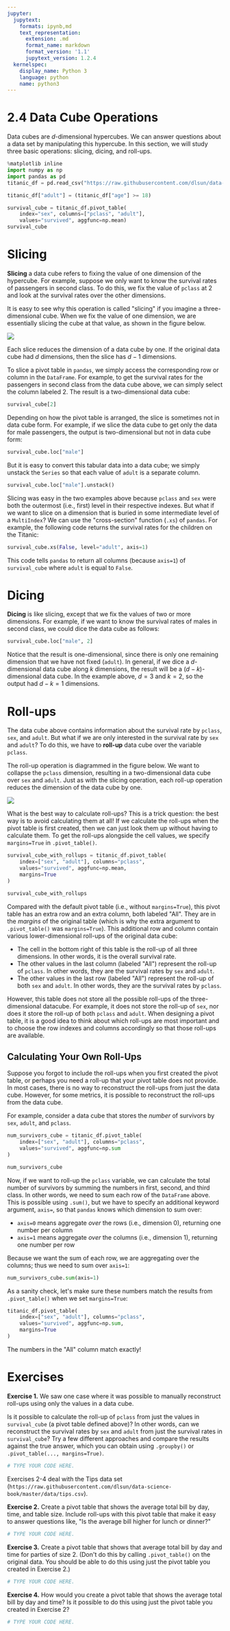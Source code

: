```yaml
---
jupyter:
  jupytext:
    formats: ipynb,md
    text_representation:
      extension: .md
      format_name: markdown
      format_version: '1.1'
      jupytext_version: 1.2.4
  kernelspec:
    display_name: Python 3
    language: python
    name: python3
---
```


# 2.4 Data Cube Operations

Data cubes are $d$-dimensional hypercubes. We can answer questions about a data set by manipulating this hypercube. In this section, we will study three basic operations: slicing, dicing, and roll-ups.

```python
%matplotlib inline
import numpy as np
import pandas as pd
titanic_df = pd.read_csv("https://raw.githubusercontent.com/dlsun/data-science-book/master/data/titanic.csv")

titanic_df["adult"] = (titanic_df["age"] >= 18)

survival_cube = titanic_df.pivot_table(
    index="sex", columns=["pclass", "adult"],
    values="survived", aggfunc=np.mean)
survival_cube
```

# Slicing

**Slicing** a data cube refers to fixing the value of one dimension of the hypercube. For example, suppose we only want to know the survival rates of passengers in second class. To do this, we fix the value of `pclass` at 2 and look at the survival rates over the other dimensions. 

It is easy to see why this operation is called "slicing" if you imagine a three-dimensional cube. When we fix the value of one dimension, we are essentially slicing the cube at that value, as shown in the figure below.

![](slicing.png)

Each slice reduces the dimension of a data cube by one. If the original data cube had $d$ dimensions, then the slice has $d-1$ dimensions.

To slice a pivot table in `pandas`, we simply access the corresponding row or column in the `DataFrame`. For example, to get the survival rates for the passengers in second class from the data cube above, we can simply select the column labeled 2. The result is a two-dimensional data cube:

```python
survival_cube[2]
```

Depending on how the pivot table is arranged, the slice is sometimes not in data cube form. For example, if we slice the data cube to get only the data for male passengers, the output is two-dimensional but not in data cube form:

```python
survival_cube.loc["male"]
```

But it is easy to convert this tabular data into a data cube; we simply unstack the `Series` so that each value of `adult` is a separate column.

```python
survival_cube.loc["male"].unstack()
```

Slicing was easy in the two examples above because `pclass` and `sex` were both the outermost (i.e., first) level in their respective indexes. But what if we want to slice on a dimension that is buried in some intermediate level of a `MultiIndex`? We can use the "cross-section" function (`.xs`) of `pandas`. For example, the following code returns the survival rates for the children on the Titanic:

```python
survival_cube.xs(False, level="adult", axis=1)
```

This code tells `pandas` to return all columns (because `axis=1`) of `survival_cube` where `adult` is equal to `False`.


# Dicing

**Dicing** is like slicing, except that we fix the values of two or more dimensions. For example, if we want to know the survival rates of males in second class, we could dice the data cube as follows:

```python
survival_cube.loc["male", 2]
```

Notice that the result is one-dimensional, since there is only one remaining dimension that we have not fixed (`adult`). In general, if we dice a $d$-dimensional data cube along $k$ dimensions, the result will be a $(d-k)$-dimensional data cube. In the example above, $d=3$ and $k=2$, so the output had $d-k=1$ dimensions.


# Roll-ups

The data cube above contains information about the survival rate by `pclass`, `sex`, and `adult`. But what if we are only interested in the survival rate by `sex` and `adult`? To do this, we have to **roll-up** data cube over the variable `pclass`.

The roll-up operation is diagrammed in the figure below. We want to collapse the `pclass` dimension, resulting in a two-dimensional data cube over `sex` and `adult`. Just as with the slicing operation, each roll-up operation reduces the dimension of the data cube by one.

![](rollup.png)

What is the best way to calculate roll-ups? This is a trick question: the best way is to avoid calculating them at all! If we calculate the roll-ups when the pivot table is first created, then we can just look them up without having to calculate them. To get the roll-ups alongside the cell values, we specify `margins=True` in `.pivot_table()`.

```python
survival_cube_with_rollups = titanic_df.pivot_table(
    index=["sex", "adult"], columns="pclass",
    values="survived", aggfunc=np.mean,
    margins=True
)

survival_cube_with_rollups
```

Compared with the default pivot table (i.e., without `margins=True`), this pivot table has an extra row and an extra column, both labeled "All". They are in the _margins_ of the original table (which is why the extra argument to `.pivot_table()` was `margins=True`). This additional row and column contain various lower-dimensional roll-ups of the original data cube:

- The cell in the bottom right of this table is the roll-up of all three dimensions. In other words, it is the overall survival rate.
- The other values in the last column (labeled "All") represent the roll-up of `pclass`. In other words, they are the survival rates by `sex` and `adult`.
- The other values in the last row (labeled "All") represent the roll-up of both `sex` and `adult`. In other words, they are the survival rates by `pclass`.

However, this table does not store all the possible roll-ups of the three-dimensional datacube. For example, it does not store the roll-up of `sex`, nor does it store the roll-up of both `pclass` and `adult`. When designing a pivot table, it is a good idea to think about which roll-ups are most important and to choose the row indexes and columns accordingly so that those roll-ups are available.


## Calculating Your Own Roll-Ups

Suppose you forgot to include the roll-ups when you first created the pivot table, or perhaps you need a roll-up that your pivot table does not provide. In most cases, there is no way to reconstruct the roll-ups from just the data cube. However, for some metrics, it is possible to reconstruct the roll-ups from the data cube.

For example, consider a data cube that stores the _number_ of survivors by `sex`, `adult`, and `pclass`.

```python
num_survivors_cube = titanic_df.pivot_table(
    index=["sex", "adult"], columns="pclass",
    values="survived", aggfunc=np.sum
)

num_survivors_cube
```

Now, if we want to roll-up the `pclass` variable, we can calculate the total number of survivors by summing the numbers in first, second, and third class. In other words, we need to sum each row of the `DataFrame` above. This is possible using `.sum()`, but we have to specify an additional keyword argument, `axis=`, so that `pandas` knows which dimension to sum over:

- `axis=0` means aggregate _over_ the rows (i.e., dimension 0), returning one number per column
- `axis=1` means aggregate _over_ the columns (i.e., dimension 1), returning one number per row

Because we want the sum of each row, we are aggregating over the columns; thus we need to sum over `axis=1`:

```python
num_survivors_cube.sum(axis=1)
```

As a sanity check, let's make sure these numbers match the results from `.pivot_table()` when we set `margins=True`:

```python
titanic_df.pivot_table(
    index=["sex", "adult"], columns="pclass",
    values="survived", aggfunc=np.sum,
    margins=True
)
```

The numbers in the "All" column match exactly!


# Exercises


**Exercise 1.** We saw one case where it was possible to manually reconstruct roll-ups using only the values in a data cube.

Is it possible to calculate the roll-up of `pclass` from just the values in `survival_cube` (a pivot table defined above)? In other words, can we reconstruct the survival rates by `sex` and `adult` from just the survival rates in `survival_cube`? Try a few different approaches and compare the results against the true answer, which you can obtain using `.groupby()` or `.pivot_table(..., margins=True)`.

```python
# TYPE YOUR CODE HERE.
```

Exercises 2-4 deal with the Tips data set (`https://raw.githubusercontent.com/dlsun/data-science-book/master/data/tips.csv`).


**Exercise 2.** Create a pivot table that shows the average total bill by day, time, and table size. Include roll-ups with this pivot table that make it easy to answer questions like, "Is the average bill higher for lunch or dinner?"

```python
# TYPE YOUR CODE HERE.
```

**Exercise 3.** Create a pivot table that shows that average total bill by day and time for parties of size 2. (Don't do this by calling `.pivot_table()` on the original data. You should be able to do this using just the pivot table you created in Exercise 2.)

```python
# TYPE YOUR CODE HERE.
```

**Exercise 4.** How would you create a pivot table that shows the average total bill by day and time? Is it possible to do this using just the pivot table you created in Exercise 2?

```python
# TYPE YOUR CODE HERE.
```

